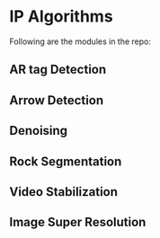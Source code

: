 # IP Algorithms
Following are the modules in the repo:
## AR tag Detection
## Arrow Detection
## Denoising 
## Rock Segmentation
## Video Stabilization
## Image Super Resolution

